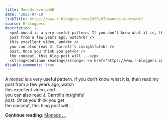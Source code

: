 ```yaml
---
title: Monads everywhR
date: '2025-07-10'
linkTitle: https://www.r-bloggers.com/2025/07/monads-everywhr/
source: R-bloggers
description: |-
  <p>A monad is a very useful pattern. If you don’t know what it is, then read my<br />
  post from a few years ago, watch<br />
  this excellent video, and<br />
  you can also read J. Carroll’s insightful<br />
  post. Once you think you get<br />
  the concept, this blog post will ...</p>
  <strong>Continue reading</strong>: <a href="https://www.r-bloggers.com/2025/07/monads-everywhr/">Monads ...
disable_comments: true
---
```

<p>A monad is a very useful pattern. If you don’t know what it is, then read my<br />
post from a few years ago, watch<br />
this excellent video, and<br />
you can also read J. Carroll’s insightful<br />
post. Once you think you get<br />
the concept, this blog post will ...</p>
<strong>Continue reading</strong>: <a href="https://www.r-bloggers.com/2025/07/monads-everywhr/">Monads ...